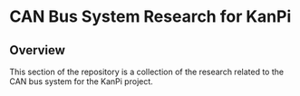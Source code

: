 # CAN Bus System Research for KanPi

## Overview

This section of the repository is a collection of the research related to the CAN bus system for the KanPi project.
